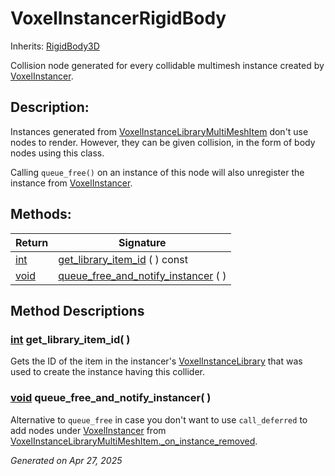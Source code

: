 # VoxelInstancerRigidBody

Inherits: [RigidBody3D](https://docs.godotengine.org/en/stable/classes/class_rigidbody3d.html)

Collision node generated for every collidable multimesh instance created by [VoxelInstancer](VoxelInstancer.md).

## Description: 

Instances generated from [VoxelInstanceLibraryMultiMeshItem](VoxelInstanceLibraryMultiMeshItem.md) don't use nodes to render. However, they can be given collision, in the form of body nodes using this class.

Calling `queue_free()` on an instance of this node will also unregister the instance from [VoxelInstancer](VoxelInstancer.md).

## Methods: 


Return                                                                | Signature                                                                  
--------------------------------------------------------------------- | ---------------------------------------------------------------------------
[int](https://docs.godotengine.org/en/stable/classes/class_int.html)  | [get_library_item_id](#i_get_library_item_id) ( ) const                    
[void](#)                                                             | [queue_free_and_notify_instancer](#i_queue_free_and_notify_instancer) ( )  
<p></p>

## Method Descriptions

### [int](https://docs.godotengine.org/en/stable/classes/class_int.html)<span id="i_get_library_item_id"></span> **get_library_item_id**( ) 

Gets the ID of the item in the instancer's [VoxelInstanceLibrary](VoxelInstanceLibrary.md) that was used to create the instance having this collider.

### [void](#)<span id="i_queue_free_and_notify_instancer"></span> **queue_free_and_notify_instancer**( ) 

Alternative to `queue_free` in case you don't want to use `call_deferred` to add nodes under [VoxelInstancer](VoxelInstancer.md) from [VoxelInstanceLibraryMultiMeshItem._on_instance_removed](VoxelInstanceLibraryMultiMeshItem.md#i__on_instance_removed).

_Generated on Apr 27, 2025_
